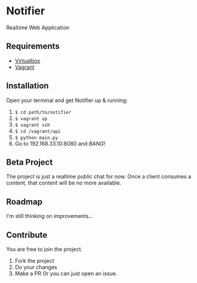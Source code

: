 # Notifier

Realtime Web Application

## Requirements
- [Virtualbox](https://www.virtualbox.org/)
- [Vagrant](https://www.vagrantup.com/)

## Installation
Open your terminal and get Notifier up & running:

1. `$ cd path/to/notifier`
2. `$ vagrant up`
3. `$ vagrant ssh`
4. `$ cd /vagrant/api`
5. `$ python main.py`
6. Go to 192.168.33.10:8080 and *BANG*!

## Beta Project
The project is just a realtime public chat for now.
Once a client consumes a content, that content will be no more available.

## Roadmap
I'm still thinking on improvements...

## Contribute
You are free to join the project.
1. Fork the project
2. Do your changes
3. Make a PR
Or you can just open an issue.

